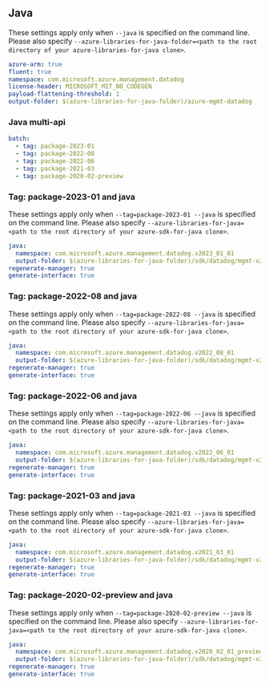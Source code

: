 ## Java

These settings apply only when `--java` is specified on the command line.
Please also specify `--azure-libraries-for-java-folder=<path to the root directory of your azure-libraries-for-java clone>`.

``` yaml $(java)
azure-arm: true
fluent: true
namespace: com.microsoft.azure.management.datadog
license-header: MICROSOFT_MIT_NO_CODEGEN
payload-flattening-threshold: 1
output-folder: $(azure-libraries-for-java-folder)/azure-mgmt-datadog
```

### Java multi-api

``` yaml $(java) && $(multiapi)
batch:
  - tag: package-2023-01
  - tag: package-2022-08
  - tag: package-2022-06
  - tag: package-2021-03
  - tag: package-2020-02-preview
```

### Tag: package-2023-01 and java

These settings apply only when `--tag=package-2023-01 --java` is specified on the command line.
Please also specify `--azure-libraries-for-java=<path to the root directory of your azure-sdk-for-java clone>`.

``` yaml $(tag) == 'package-2023-01' && $(java) && $(multiapi)
java:
  namespace: com.microsoft.azure.management.datadog.v2023_01_01
  output-folder: $(azure-libraries-for-java-folder)/sdk/datadog/mgmt-v2023_01_01
regenerate-manager: true
generate-interface: true
```

### Tag: package-2022-08 and java

These settings apply only when `--tag=package-2022-08 --java` is specified on the command line.
Please also specify `--azure-libraries-for-java=<path to the root directory of your azure-sdk-for-java clone>`.

``` yaml $(tag) == 'package-2022-08' && $(java) && $(multiapi)
java:
  namespace: com.microsoft.azure.management.datadog.v2022_08_01
  output-folder: $(azure-libraries-for-java-folder)/sdk/datadog/mgmt-v2022_08_01
regenerate-manager: true
generate-interface: true
```

### Tag: package-2022-06 and java

These settings apply only when `--tag=package-2022-06 --java` is specified on the command line.
Please also specify `--azure-libraries-for-java=<path to the root directory of your azure-sdk-for-java clone>`.

``` yaml $(tag) == 'package-2022-06' && $(java) && $(multiapi)
java:
  namespace: com.microsoft.azure.management.datadog.v2022_06_01
  output-folder: $(azure-libraries-for-java-folder)/sdk/datadog/mgmt-v2022_06_01
regenerate-manager: true
generate-interface: true
```

### Tag: package-2021-03 and java

These settings apply only when `--tag=package-2021-03 --java` is specified on the command line.
Please also specify `--azure-libraries-for-java=<path to the root directory of your azure-sdk-for-java clone>`.

``` yaml $(tag) == 'package-2021-03' && $(java) && $(multiapi)
java:
  namespace: com.microsoft.azure.management.datadog.v2021_03_01
  output-folder: $(azure-libraries-for-java-folder)/sdk/datadog/mgmt-v2021_03_01
regenerate-manager: true
generate-interface: true
```

### Tag: package-2020-02-preview and java

These settings apply only when `--tag=package-2020-02-preview --java` is specified on the command line.
Please also specify `--azure-libraries-for-java=<path to the root directory of your azure-sdk-for-java clone>`.

``` yaml $(tag) == 'package-2020-02-preview' && $(java) && $(multiapi)
java:
  namespace: com.microsoft.azure.management.datadog.v2020_02_01_preview
  output-folder: $(azure-libraries-for-java-folder)/sdk/datadog/mgmt-v2020_02_01_preview
regenerate-manager: true
generate-interface: true
```